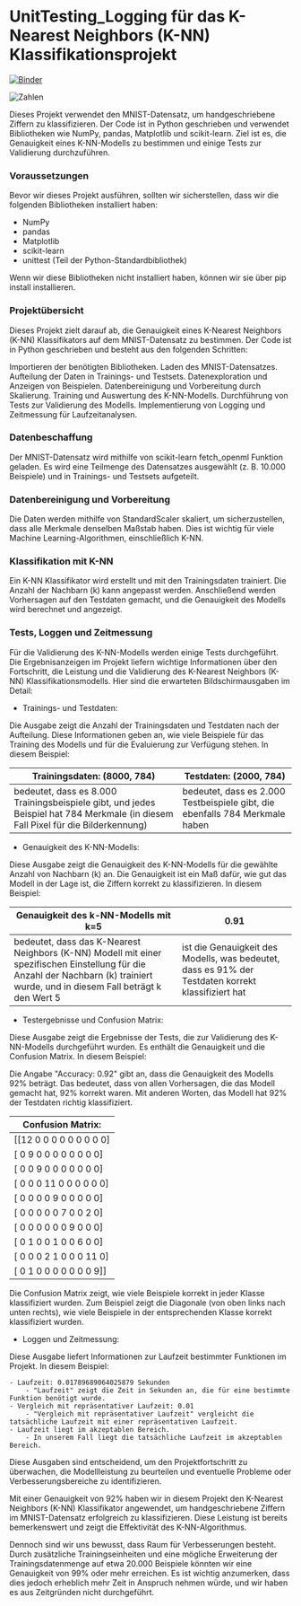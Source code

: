 # UnitTesting_Logging für das K-Nearest Neighbors (K-NN) Klassifikationsprojekt
[![Binder](https://mybinder.org/badge_logo.svg)](https://mybinder.org/v2/gh/beckceline/UnitTesting_Logging/HEAD)

<img alt="Zahlen" src="https://production-media.paperswithcode.com/datasets/MNISTLargeScale-sample-images.jpg">

Dieses Projekt verwendet den MNIST-Datensatz, um handgeschriebene Ziffern zu klassifizieren. Der Code ist in Python geschrieben und verwendet Bibliotheken wie NumPy, pandas, Matplotlib und scikit-learn. Ziel ist es, die Genauigkeit eines K-NN-Modells zu bestimmen und einige Tests zur Validierung durchzuführen.

### Voraussetzungen<a name="voraussetzungen"></a>
Bevor wir dieses Projekt ausführen, sollten wir sicherstellen, dass wir die folgenden Bibliotheken installiert haben:

- NumPy
- pandas
- Matplotlib
- scikit-learn
- unittest (Teil der Python-Standardbibliothek)

Wenn wir diese Bibliotheken nicht installiert haben, können wir sie über pip install <bibliotheksname> installieren.

### Projektübersicht
Dieses Projekt zielt darauf ab, die Genauigkeit eines K-Nearest Neighbors (K-NN) Klassifikators auf dem MNIST-Datensatz zu bestimmen. Der Code ist in Python geschrieben und besteht aus den folgenden Schritten:

Importieren der benötigten Bibliotheken.
Laden des MNIST-Datensatzes.
Aufteilung der Daten in Trainings- und Testsets.
Datenexploration und Anzeigen von Beispielen.
Datenbereinigung und Vorbereitung durch Skalierung.
Training und Auswertung des K-NN-Modells.
Durchführung von Tests zur Validierung des Modells.
Implementierung von Logging und Zeitmessung für Laufzeitanalysen.

### Datenbeschaffung
Der MNIST-Datensatz wird mithilfe von scikit-learn fetch_openml Funktion geladen. Es wird eine Teilmenge des Datensatzes ausgewählt (z. B. 10.000 Beispiele) und in Trainings- und Testsets aufgeteilt.

### Datenbereinigung und Vorbereitung
Die Daten werden mithilfe von StandardScaler skaliert, um sicherzustellen, dass alle Merkmale denselben Maßstab haben. Dies ist wichtig für viele Machine Learning-Algorithmen, einschließlich K-NN.

### Klassifikation mit K-NN
Ein K-NN Klassifikator wird erstellt und mit den Trainingsdaten trainiert. Die Anzahl der Nachbarn (k) kann angepasst werden. Anschließend werden Vorhersagen auf den Testdaten gemacht, und die Genauigkeit des Modells wird berechnet und angezeigt.

### Tests, Loggen und Zeitmessung
Für die Validierung des K-NN-Modells werden einige Tests durchgeführt. Die Ergebnisanzeigen im Projekt liefern wichtige Informationen über den Fortschritt, die Leistung und die Validierung des K-Nearest Neighbors (K-NN) Klassifikationsmodells. Hier sind die erwarteten Bildschirmausgaben im Detail:

- Trainings- und Testdaten:

Die Ausgabe zeigt die Anzahl der Trainingsdaten und Testdaten nach der Aufteilung. Diese Informationen geben an, wie viele Beispiele für das Training des Modells und für die Evaluierung zur Verfügung stehen. In diesem Beispiel:

| Trainingsdaten: (8000, 784) | Testdaten: (2000, 784) |
|----------|----------|
| bedeutet, dass es 8.000 Trainingsbeispiele gibt, und jedes Beispiel hat 784 Merkmale (in diesem Fall Pixel für die Bilderkennung)  | bedeutet, dass es 2.000 Testbeispiele gibt, die ebenfalls 784 Merkmale haben  |

- Genauigkeit des K-NN-Modells:

Diese Ausgabe zeigt die Genauigkeit des K-NN-Modells für die gewählte Anzahl von Nachbarn (k) an. Die Genauigkeit ist ein Maß dafür, wie gut das Modell in der Lage ist, die Ziffern korrekt zu klassifizieren. In diesem Beispiel:

| Genauigkeit des k-NN-Modells mit k=5 | 0.91 |
|----------|----------|
| bedeutet, dass das K-Nearest Neighbors (K-NN) Modell mit einer spezifischen Einstellung für die Anzahl der Nachbarn (k) trainiert wurde, und in diesem Fall beträgt k den Wert 5  | ist die Genauigkeit des Modells, was bedeutet, dass es 91% der Testdaten korrekt klassifiziert hat  |

- Testergebnisse und Confusion Matrix:

Diese Ausgabe zeigt die Ergebnisse der Tests, die zur Validierung des K-NN-Modells durchgeführt wurden. Es enthält die Genauigkeit und die Confusion Matrix. In diesem Beispiel:

Die Angabe "Accuracy: 0.92" gibt an, dass die Genauigkeit des Modells 92% beträgt. Das bedeutet, dass von allen Vorhersagen, die das Modell gemacht hat, 92% korrekt waren. Mit anderen Worten, das Modell hat 92% der Testdaten richtig klassifiziert.

| Confusion Matrix: | 
|----------|
| [[12  0  0  0  0  0  0  0  0  0]  | 
|  [ 0  9  0  0  0  0  0  0  0  0]  |
|  [ 0  0  9  0  0  0  0  0  0  0]  |
|  [ 0  0  0 11  0  0  0  0  0  0]  |
|  [ 0  0  0  0  9  0  0  0  0  0]  |
|  [ 0  0  0  0  0  7  0  0  2  0]  |
|  [ 0  0  0  0  0  0  9  0  0  0]  |
|  [ 0  1  0  0  1  0  0  6  0  0]  |
|  [ 0  0  0  2  1  0  0  0 11  0]  |
|  [ 0  1  0  0  0  0  0  0  0  9]] |

Die Confusion Matrix zeigt, wie viele Beispiele korrekt in jeder Klasse klassifiziert wurden. Zum Beispiel zeigt die Diagonale (von oben links nach unten rechts), wie viele Beispiele in der entsprechenden Klasse korrekt klassifiziert wurden.

- Loggen und Zeitmessung:

Diese Ausgabe liefert Informationen zur Laufzeit bestimmter Funktionen im Projekt. In diesem Beispiel:

    - Laufzeit: 0.01789689064025879 Sekunden
        - "Laufzeit" zeigt die Zeit in Sekunden an, die für eine bestimmte Funktion benötigt wurde.
    - Vergleich mit repräsentativer Laufzeit: 0.01
        - "Vergleich mit repräsentativer Laufzeit" vergleicht die tatsächliche Laufzeit mit einer repräsentativen Laufzeit.
    - Laufzeit liegt im akzeptablen Bereich.
        - In unserem Fall liegt die tatsächliche Laufzeit im akzeptablen Bereich.

Diese Ausgaben sind entscheidend, um den Projektfortschritt zu überwachen, die Modellleistung zu beurteilen und eventuelle Probleme oder Verbesserungsbereiche zu identifizieren.

Mit einer Genauigkeit von 92% haben wir in diesem Projekt den K-Nearest Neighbors (K-NN) Klassifikator angewendet, um handgeschriebene Ziffern im MNIST-Datensatz erfolgreich zu klassifizieren. Diese Leistung ist bereits bemerkenswert und zeigt die Effektivität des K-NN-Algorithmus.

Dennoch sind wir uns bewusst, dass Raum für Verbesserungen besteht. Durch zusätzliche Trainingseinheiten und eine mögliche Erweiterung der Trainingsdatenmenge auf etwa 20.000 Beispiele könnten wir eine Genauigkeit von 99% oder mehr erreichen. Es ist wichtig anzumerken, dass dies jedoch erheblich mehr Zeit in Anspruch nehmen würde, und wir haben es aus Zeitgründen nicht durchgeführt.
